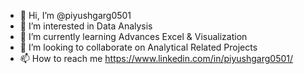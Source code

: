 - 👋 Hi, I’m @piyushgarg0501
- 👀 I’m interested in Data Analysis 
- 🌱 I’m currently learning Advances Excel & Visualization
- 💞️ I’m looking to collaborate on Analytical Related Projects
- 📫 How to reach me https://www.linkedin.com/in/piyushgarg0501/

<!---
piyushgarg0501/piyushgarg0501 is a ✨ special ✨ repository because its `README.md` (this file) appears on your GitHub profile.
You can click the Preview link to take a look at your changes.
--->
